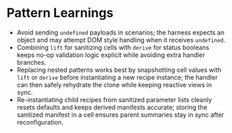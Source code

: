 # Pattern Learnings

- Avoid sending `undefined` payloads in scenarios; the harness expects an object
  and may attempt DOM style handling when it receives `undefined`.
- Combining `lift` for sanitizing cells with `derive` for status booleans keeps
  no-op validation logic explicit while avoiding extra handler branches.
- Replacing nested patterns works best by snapshotting cell values with `lift`
  or `derive` before instantiating a new recipe instance; the handler can then
  safely rehydrate the clone while keeping reactive views in sync.
- Re-instantiating child recipes from sanitized parameter lists cleanly resets
  defaults and keeps derived manifests accurate; storing the sanitized manifest
  in a cell ensures parent summaries stay in sync after reconfiguration.
